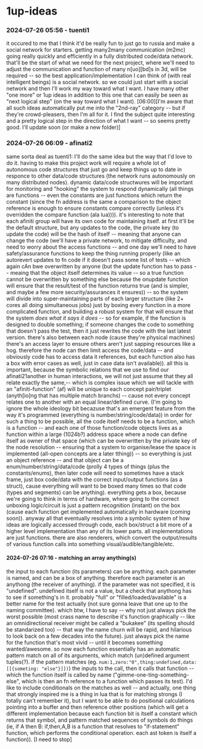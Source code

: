 # 1up-ideas

### 2024-07-26 05:56 - tuenti1

it occured to me that I think it'd be really fun to just go to russia and make a social network for starters. getting many2many communication (m2mc) going really quickly and efficiently in a fully distributed code/data network. that'll be the start of what we need for the next project, where we'll need to adjust the communication and function of many n[uo][bd]s in 3d, will be required -- so the best application/implementation I can think of (with real intelligent beings) is a social network. so we could just start with a social network and then I'll work my way toward what I want.
I have many other "one more" or 1up ideas in addition to this one that can easily be seen as "next logical step" (on the way toward what I want). [06:00][I'm aware that all such ideas automatically put me into the "2nd-ray" category -- but if they're crowd-pleasers, then I'm all for it. I find the subject quite interesting and a pretty logical step in the direction of what I want -- so seems pretty good. I'll update soon (or make a new folder)]

### 2024-07-26 06:09 - afinati2

same sorta deal as tuenti1: I'll do the same idea but the way that I'd love to do it. having to make this project work will require a whole lot of autonomous code structures that just go and keep things up to date in responce to other data/code structures (the network runs autonomously on many distributed nodes). dynamic data/code structwures will be important for monitoring and "hooking" the system to respond dynamically (all things are functions -- even the constants are just functions which return the constant (since the fn address is the same a comparison to the object reference is enough to ensure constants compare correctly (unless it's overridden the compare function (ala lua)))). it's interesting to note that each afiniti group will have its own code for maintaining itself. at first it'll be the default structure, but any updates to the code, the private key (to update the code) will be the hash of itself -- meaning that anyone can change the code (we'll have a private network, to mitigate difficulty, and need to worry about the access functions -- and one day we'll need to have safety/assurance functions to keep the thing running properly (like an autorevert updates to fn code if it doesn't pass some list of tests -- which again cAn bwe overwritten by anyone (but the update function has to pass -- meaing that the object itself determines its value -- so a true function cannot be overwritten by something else because the onupdate function will ensure that the result/test of the function returns true (and is simpler, and maybe a few more security/assurances it ensures)) -- so the system will divide into super-maintaining parts of each larger structure (like 2+ cores all doing simultaneous jobs) just by boxing every function in a more complicated function, and building a robust system for that will ensure that the system *does what it says it does* -- so for example, if the function is designed to double something; if someone changes the code to something that doesn't pass the test, then it just rewrites the code with the last latest version. there's also between each node (cause they're physical machines) there's an access layer to ensure others aren't just sapping resources like a hog. therefore the node can then limit access the code/data -- and obviously code has to access data it references, but each function also has a box with error cases as well, just in case data isn't available)). all this is important, because the symbolic relations that we use to find our afinati21another in human interactions, we will not just assume that they all relate exactly the same,-- which is complex issue which we will tackle with an "afiniti-function" (af) will be unique to each concept pair/triplet (anyth[io]ng that has multiple match branchs) -- cause not every concept relates one to another with an equal linear/defined curve. (I'm going to ignore the whole ideology bit becazuse that's an emergent feature from the way it's programmed (everything is number/string/code/data))
in order for such a thing to be possible, all the code itself needs to be a function, which is a function -- and each one of those function/code objects lives as a function within a large (1024b?) address space where a node can define itself as owner of that space (which can be overwritten by the private key of the node resolution -- ensuring that a system to organise/lease the space is implemented (all-open concepts are a later tthing)) -- so everything is just an object reference -- and that object can be a enum/number/string/data/code (prolly 4 types of things (plus the constants/enums), then later code will need to sometimes have a stack frame, just box code/data with the correct input/output functions (as a struct), cause everything will want to be boxed many times so that code (types and segments) can be anything). everything gets a box, because we're going to think in terms of hardware, where going to the correct unboxing logic/circuit is just a pattern recognition (instant) on the box (cause each function get implemented automatically in hardware (coming soon)).
anyway all that eventually resolves into a symbolic system of how ideas are logically accessed through code, each box/struct a bit more of a higher level implementation than any of its lower parts. all implementations are just functions. there are also renderers, which convert the output/results of various function calls into something visual/audible/tangible/etc.

#### 2024-07-26 07:16 - matching an array anything(s)

the input to each function (its parameters) can be anything. each parameter is named, and can be a box of anything. therefore each parameter is an anythong (the receiver of anything). if the parameter was not specified, it is "undefined". undefined itself is not a value, but a check that anythong has to see if something's in it. probably "full" or "filled/loaded/available" is a better name for the test actually (not sure gonna leave that one up to the naming committee).
	which btw, I have to say -- why not just always pick the worst possible (most crass name to describe it's function graphically -- like an omnidirectional receiver might be called a "bukakee" (its spelling should be standarized too) -- that way the name churn will be rapid, and hilarious to look back on a few decades into the future). just always pick the name for the function that's most vivid -- until it becomes something wanted/awesome.
so now each function essentially has an automatic pattern match on all of its arguments, which match (un)defined argument tuples(?). if the pattern matches (eg. `num:1,zero:"0",thing:undefined,data:[[{someting: "else"}]])`) the inputs to the call, then it calls that function -- which the function itself is called by name ("gimme-one-ting-something-else", which is then an fn reference to a function which passes its test). I'd like to include conditionals on the matches as well -- and actually, one thing that strongly inspired me is a thing in lua that is for matching strongs (I totally can't remember it), but I want to be able to do positional calculations pointing into a buffer and then reference other positions (which will get a different implementation because each function bit is itself a constant which returns that symbol, and pattern matched sequences of symbols do things (ie, if A then B: if,then,A,B is a function that resolves to "if-statement" function, which performs the conditional operation. each ast token is itself a function)). [I need to stop]
